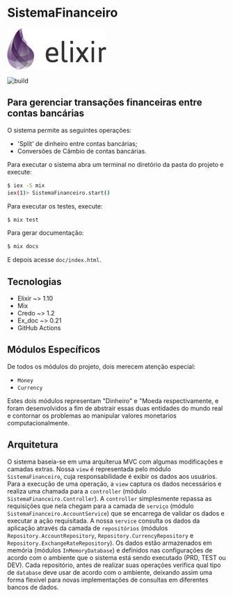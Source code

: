 # SistemaFinanceiro
![Elixir](https://github.com/elixir-lang/elixir-lang.github.com/raw/master/images/logo/logo.png)

![build](https://github.com/JVZELLER/sistema-financeiro/workflows/build/badge.svg?branch=master)

## Para gerenciar transações financeiras entre contas bancárias
O sistema permite as seguintes operações:
- 'Split' de dinheiro entre contas bancárias;
- Conversões de Câmbio de contas bancárias.

Para executar o sistema abra um terminal no diretório da pasta do projeto e execute:
```bash
$ iex -S mix
iex(1)> SistemaFinanceiro.start()
```

Para executar os testes, execute:
```bash
$ mix test
```

Para gerar documentação:
```bash
$ mix docs
```
E depois acesse `doc/index.html`.

## Tecnologias
- Elixir ~> 1.10
- Mix
- Credo ~> 1.2
- Ex_doc ~> 0.21
- GitHub Actions

## Módulos Específicos
De todos os módulos do projeto, dois merecem atenção especial:
- `Money`
- `Currency`

Estes dois módulos representam "Dinheiro" e "Moeda respectivamente, e foram desenvolvidos a fim de abstrair essas duas entidades do mundo real e contornar os problemas ao manipular valores monetarios computacionalmente.

## Arquitetura
O sistema baseia-se em uma arquiterua MVC com algumas modificações e camadas extras.
Nossa `view` é representada pelo módulo `SistemaFinanceiro`, cuja responsabilidade é exibir os dados aos usuários. Para a execução de uma operação, a `view` captura os dados necessários e realiza uma chamada para a `controller` (módulo `SistemaFinanceiro.Controller`).
A `controller` simplesmente repassa as requisições que nela chegam para a camada de `serviço` (módulo `SistemaFinanceiro.AccountService`) que se encarrega de validar os dados e executar a ação requisitada.
A nossa `service` consulta os dados da aplicação através da camada de `repositórios` (módulos  `Repository.AccountRepository`, `Repository.CurrencyRepository` e `Repository.ExchangeRateRepository`).
Os dados estão armazenados em memória (módulos `InMemoryDatabase`) e definidos nas configurações de acordo com o ambiente que o sistema está sendo executado (PRD, TEST ou DEV). Cada repositório, antes de realizar suas operações verifica qual tipo de `database` deve usar de acordo com o ambiente, deixando assim uma forma flexível para novas implementações de consultas em diferentes bancos de dados.
